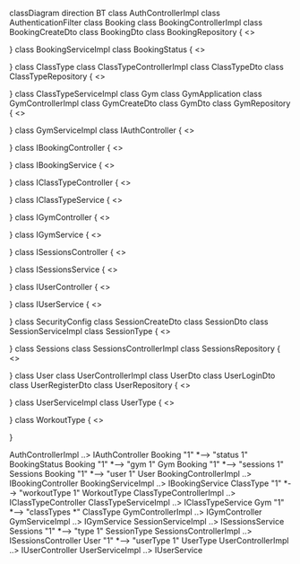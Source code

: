 classDiagram
direction BT
class AuthControllerImpl
class AuthenticationFilter
class Booking
class BookingControllerImpl
class BookingCreateDto
class BookingDto
class BookingRepository {
<<Interface>>

}
class BookingServiceImpl
class BookingStatus {
<<enumeration>>

}
class ClassType
class ClassTypeControllerImpl
class ClassTypeDto
class ClassTypeRepository {
<<Interface>>

}
class ClassTypeServiceImpl
class Gym
class GymApplication
class GymControllerImpl
class GymCreateDto
class GymDto
class GymRepository {
<<Interface>>

}
class GymServiceImpl
class IAuthController {
<<Interface>>

}
class IBookingController {
<<Interface>>

}
class IBookingService {
<<Interface>>

}
class IClassTypeController {
<<Interface>>

}
class IClassTypeService {
<<Interface>>

}
class IGymController {
<<Interface>>

}
class IGymService {
<<Interface>>

}
class ISessionsController {
<<Interface>>

}
class ISessionsService {
<<Interface>>

}
class IUserController {
<<Interface>>

}
class IUserService {
<<Interface>>

}
class SecurityConfig
class SessionCreateDto
class SessionDto
class SessionServiceImpl
class SessionType {
<<enumeration>>

}
class Sessions
class SessionsControllerImpl
class SessionsRepository {
<<Interface>>

}
class User
class UserControllerImpl
class UserDto
class UserLoginDto
class UserRegisterDto
class UserRepository {
<<Interface>>

}
class UserServiceImpl
class UserType {
<<enumeration>>

}
class WorkoutType {
<<enumeration>>

}

AuthControllerImpl  ..>  IAuthController 
Booking "1" *--> "status 1" BookingStatus 
Booking "1" *--> "gym 1" Gym 
Booking "1" *--> "sessions 1" Sessions 
Booking "1" *--> "user 1" User 
BookingControllerImpl  ..>  IBookingController 
BookingServiceImpl  ..>  IBookingService 
ClassType "1" *--> "workoutType 1" WorkoutType 
ClassTypeControllerImpl  ..>  IClassTypeController 
ClassTypeServiceImpl  ..>  IClassTypeService 
Gym "1" *--> "classTypes *" ClassType 
GymControllerImpl  ..>  IGymController 
GymServiceImpl  ..>  IGymService 
SessionServiceImpl  ..>  ISessionsService 
Sessions "1" *--> "type 1" SessionType 
SessionsControllerImpl  ..>  ISessionsController 
User "1" *--> "userType 1" UserType 
UserControllerImpl  ..>  IUserController 
UserServiceImpl  ..>  IUserService 
